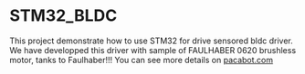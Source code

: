 # STM32_BLDC
This project demonstrate how to use STM32 for drive sensored bldc driver.
We have developped this driver with sample of FAULHABER 0620 brushless motor, tanks to Faulhaber!!!
You can see more details on [pacabot.com](http://pacabot.com)
